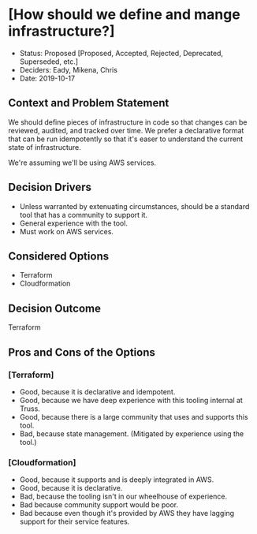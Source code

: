 <!-- Source: https://raw.githubusercontent.com/adr/madr/master/template/template.md -->

# [How should we define and mange infrastructure?]

* Status: Proposed [Proposed, Accepted, Rejected, Deprecated, Superseded, etc.] 
* Deciders: Eady, Mikena, Chris
* Date: 2019-10-17

## Context and Problem Statement

We should define pieces of infrastructure in code so that changes can be reviewed, audited, and tracked over time. We prefer a declarative format that can be run idempotently so that it's easer to understand the current state of infrastructure.

We're assuming we'll be using AWS services.

## Decision Drivers

* Unless warranted by extenuating circumstances, should be a standard tool that has a community to support it.
* General experience with the tool.
* Must work on AWS services.

## Considered Options

* Terraform
* Cloudformation

## Decision Outcome

Terraform

## Pros and Cons of the Options

### [Terraform]

* Good, because it is declarative and idempotent.
* Good, because we have deep experience with this tooling internal at Truss.
* Good, because there is a large community that uses and supports this tool.
* Bad, because state management. (Mitigated by experience using the tool.)

### [Cloudformation]

* Good, because it supports and is deeply integrated in AWS.
* Good, because it is declarative.
* Bad, because the tooling isn't in our wheelhouse of experience.
* Bad because community support would be poor.
* Bad because even though it's provided by AWS they have lagging support for their service features.

